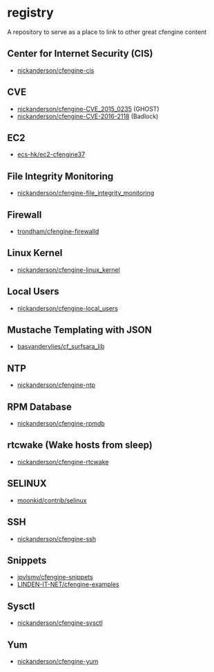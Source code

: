 # registry
A repository to serve as a place to link to other great cfengine content

## Center for Internet Security (CIS)
 - [nickanderson/cfengine-cis](https://github.com/nickanderson/cfengine-cis)

## CVE
 - [nickanderson/cfengine-CVE_2015_0235](https://github.com/nickanderson/cfengine-CVE_2015_0235) (GHOST)
 - [nickanderson/cfengine-CVE-2016-2118](https://github.com/nickanderson/cfengine-CVE-2016-2118) (Badlock)

## EC2
 - [ecs-hk/ec2-cfengine37](https://github.com/ecs-hk/ec2-cfengine37)

## File Integrity Monitoring
 - [nickanderson/cfengine-file_integrity_monitoring](https://github.com/nickanderson/cfengine-file_integrity_monitoring)

## Firewall
 - [trondham/cfengine-firewalld](https://github.com/trondham/cfengine-firewalld)
 
## Linux Kernel
 - [nickanderson/cfengine-linux_kernel](https://github.com/nickanderson/cfengine-linux_kernel)

## Local Users
 - [nickanderson/cfengine-local_users](https://github.com/nickanderson/cfengine-local_users)

## Mustache Templating with JSON
 - [basvandervlies/cf_surfsara_lib](https://github.com/basvandervlies/cf_surfsara_lib)
 
## NTP
 - [nickanderson/cfengine-ntp](https://github.com/nickanderson/cfengine-ntp)

## RPM Database
 - [nickanderson/cfengine-rpmdb](https://github.com/nickanderson/cfengine-rpmdb)

## rtcwake (Wake hosts from sleep)
 - [nickanderson/cfengine-rtcwake](https://github.com/nickanderson/cfengine-rtcwake)

## SELINUX
 - [moonkid/contrib/selinux](https://github.com/moonkid196/contrib/tree/selinux/selinux)

## SSH
 - [nickanderson/cfengine-ssh](https://github.com/nickanderson/cfengine-ssh)

## Snippets
 - [jpvlsmv/cfengine-snippets](https://github.com/jpvlsmv/cfengine-snippets)
 - [LINDEN-IT-NET/cfengine-examples](https://github.com/LINDEN-IT-NET/cfengine-examples)

## Sysctl
 - [nickanderson/cfengine-sysctl](https://github.com/nickanderson/cfengine-sysctl)
 
## Yum
 - [nickanderson/cfengine-yum](https://github.com/nickanderson/cfengine-yum)
